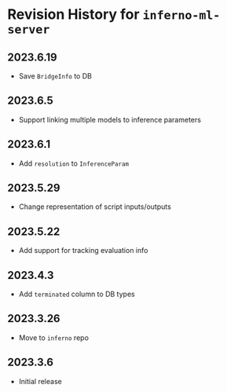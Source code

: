 # Revision History for `inferno-ml-server`

## 2023.6.19
* Save `BridgeInfo` to DB

## 2023.6.5
* Support linking multiple models to inference parameters

## 2023.6.1
* Add `resolution` to `InferenceParam`

## 2023.5.29
* Change representation of script inputs/outputs

## 2023.5.22
* Add support for tracking evaluation info

## 2023.4.3
* Add `terminated` column to DB types

## 2023.3.26
* Move to `inferno` repo

## 2023.3.6
* Initial release
